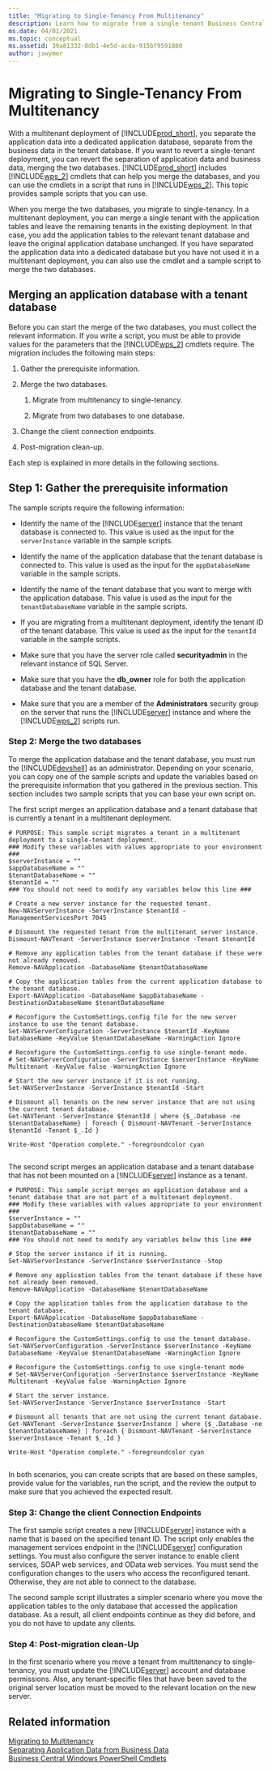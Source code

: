 ```yaml
---
title: "Migrating to Single-Tenancy From Multitenancy"
description: Learn how to migrate from a single-tenant Business Central deployment to a multitenant deployment.
ms.date: 04/01/2021
ms.topic: conceptual
ms.assetid: 39a81332-8db1-4e5d-acda-915bf9591880
author: jswymer
---
```

# Migrating to Single-Tenancy From Multitenancy

With a multitenant deployment of [!INCLUDE[prod_short](../developer/includes/prod_short.md)], you separate the application data into a dedicated application database, separate from the business data in the tenant database. If you want to revert a single-tenant deployment, you can revert the separation of application data and business data, merging the two databases. [!INCLUDE[prod_short](../developer/includes/prod_short.md)] includes [!INCLUDE[wps_2](../developer/includes/wps_2_md.md)] cmdlets that can help you merge the databases, and you can use the cmdlets in a script that runs in [!INCLUDE[wps_2](../developer/includes/wps_2_md.md)]. This topic provides sample scripts that you can use.  
  
When you merge the two databases, you migrate to single-tenancy. In a multitenant deployment, you can merge a single tenant with the application tables and leave the remaining tenants in the existing deployment. In that case, you add the application tables to the relevant tenant database and leave the original application database unchanged. If you have separated the application data into a dedicated database but you have not used it in a multitenant deployment, you can also use the cmdlet and a sample script to merge the two databases.  
  
## Merging an application database with a tenant database

 Before you can start the merge of the two databases, you must collect the relevant information. If you write a script, you must be able to provide values for the parameters that the [!INCLUDE[wps_2](../developer/includes/wps_2_md.md)] cmdlets require. The migration includes the following main steps:  
  
1.  Gather the prerequisite information.  
  
2.  Merge the two databases.  
  
    1.  Migrate from multitenancy to single-tenancy.  
  
    2.  Migrate from two databases to one database.  
  
3.  Change the client connection endpoints.  
  
4.  Post-migration clean-up.  
  
 Each step is explained in more details in the following sections.  
  
## Step 1: Gather the prerequisite information  
 The sample scripts require the following information:  
  
-   Identify the name of the [!INCLUDE[server](../developer/includes/server.md)] instance that the tenant database is connected to. This value is used as the input for the `serverInstance` variable in the sample scripts.  
  
-   Identify the name of the application database that the tenant database is connected to. This value is used as the input for the `appDatabaseName` variable in the sample scripts.  
  
-   Identify the name of the tenant database that you want to merge with the application database. This value is used as the input for the `tenantDatabaseName` variable in the sample scripts.  
  
-   If you are migrating from a multitenant deployment, identify the tenant ID of the tenant database. This value is used as the input for the `tenantId` variable in the sample scripts.  
  
-   Make sure that you have the server role called **securityadmin** in the relevant instance of SQL Server.  
  
-   Make sure that you have the **db\_owner** role for both the application database and the tenant database.  
  
-   Make sure that you are a member of the **Administrators** security group on the server that runs the [!INCLUDE[server](../developer/includes/server.md)] instance and where the [!INCLUDE[wps_2](../developer/includes/wps_2_md.md)] scripts run.  
  
### Step 2: Merge the two databases
  
To merge the application database and the tenant database, you must run the [!INCLUDE[devshell](../developer/includes/devshell.md)] as an administrator. Depending on your scenario, you can copy one of the sample scripts and update the variables based on the prerequisite information that you gathered in the previous section. This section includes two sample scripts that you can base your own script on.  
  
The first script merges an application database and a tenant database that is currently a tenant in a multitenant deployment.  
  
```  
# PURPOSE: This sample script migrates a tenant in a multitenant deployment to a single-tenant deployment.  
### Modify these variables with values appropriate to your environment ###  
$serverInstance = ""  
$appDatabaseName = ""  
$tenantDatabaseName = ""  
$tenantId = ""  
### You should not need to modify any variables below this line ###  
  
# Create a new server instance for the requested tenant.  
New-NAVServerInstance -ServerInstance $tenantId -ManagementServicesPort 7045  
  
# Dismount the requested tenant from the multitenant server instance.  
Dismount-NAVTenant -ServerInstance $serverInstance -Tenant $tenantId  
  
# Remove any application tables from the tenant database if these were not already removed.  
Remove-NAVApplication -DatabaseName $tenantDatabaseName  
  
# Copy the application tables from the current application database to the tenant database.  
Export-NAVApplication -DatabaseName $appDatabaseName -DestinationDatabaseName $tenantDatabaseName  
  
# Reconfigure the CustomSettings.config file for the new server instance to use the tenant database.  
Set-NAVServerConfiguration -ServerInstance $tenantId -KeyName DatabaseName -KeyValue $tenantDatabaseName -WarningAction Ignore  
  
# Reconfigure the CustomSettings.config to use single-tenant mode.  
# Set-NAVServerConfiguration -ServerInstance $serverInstance -KeyName Multitenant -KeyValue false -WarningAction Ignore  
  
# Start the new server instance if it is not running.  
Set-NAVServerInstance -ServerInstance $tenantId -Start  
  
# Dismount all tenants on the new server instance that are not using the current tenant database.  
Get-NAVTenant -ServerInstance $tenantId | where {$_.Database -ne $tenantDatabaseName} | foreach { Dismount-NAVTenant -ServerInstance $tenantId -Tenant $_.Id }  
  
Write-Host "Operation complete." -foregroundcolor cyan  
  
```  
  
 The second script merges an application database and a tenant database that has not been mounted on a [!INCLUDE[server](../developer/includes/server.md)] instance as a tenant.  
  
```  
# PURPOSE: This sample script merges an application database and a tenant database that are not part of a multitenant deployment.  
### Modify these variables with values appropriate to your environment ###  
$serverInstance = ""  
$appDatabaseName = ""  
$tenantDatabaseName = ""  
### You should not need to modify any variables below this line ###  
  
# Stop the server instance if it is running.  
Set-NAVServerInstance -ServerInstance $serverInstance -Stop  
  
# Remove any application tables from the tenant database if these have not already been removed.  
Remove-NAVApplication -DatabaseName $tenantDatabaseName  
  
# Copy the application tables from the application database to the tenant database.  
Export-NAVApplication -DatabaseName $appDatabaseName -DestinationDatabaseName $tenantDatabaseName  
  
# Reconfigure the CustomSettings.config to use the tenant database.  
Set-NAVServerConfiguration -ServerInstance $serverInstance -KeyName DatabaseName -KeyValue $tenantDatabaseName -WarningAction Ignore  
  
# Reconfigure the CustomSettings.config to use single-tenant mode  
# Set-NAVServerConfiguration -ServerInstance $serverInstance -KeyName Multitenant -KeyValue false -WarningAction Ignore  
  
# Start the server instance.  
Set-NAVServerInstance -ServerInstance $serverInstance -Start  
  
# Dismount all tenants that are not using the current tenant database.  
Get-NAVTenant -ServerInstance $serverInstance | where {$_.Database -ne $tenantDatabaseName} | foreach { Dismount-NAVTenant -ServerInstance $serverInstance -Tenant $_.Id }  
  
Write-Host "Operation complete." -foregroundcolor cyan  
  
```  
  
 In both scenarios, you can create scripts that are based on these samples, provide value for the variables, run the script, and the review the output to make sure that you achieved the expected result.  
  
### Step 3: Change the client Connection Endpoints  
 The first sample script creates a new [!INCLUDE[server](../developer/includes/server.md)] instance with a name that is based on the specified tenant ID. The script only enables the management services endpoint in the [!INCLUDE[server](../developer/includes/server.md)] configuration settings. You must also configure the server instance to enable client services, SOAP web services, and OData web services. You must send the configuration changes to the users who access the reconfigured tenant. Otherwise, they are not able to connect to the database.  
  
 The second sample script illustrates a simpler scenario where you move the application tables to the only database that accessed the application database. As a result, all client endpoints continue as they did before, and you do not have to update any clients.  
  
### Step 4: Post-migration clean-Up  
 In the first scenario where you move a tenant from multitenancy to single-tenancy, you must update the [!INCLUDE[server](../developer/includes/server.md)] account and database permissions. Also, any tenant-specific files that have been saved to the original server location must be moved to the relevant location on the new server.  
  
## Related information  
 [Migrating to Multitenancy](Migrating-to-Multitenancy.md)   
 [Separating Application Data from Business Data](Separating-Application-Data-from-Business-Data.md)   
[Business Central Windows PowerShell Cmdlets](/powershell/business-central/overview)
